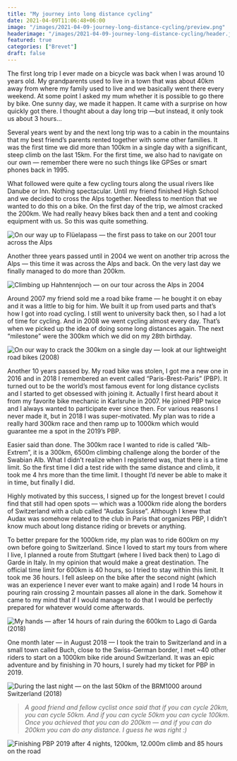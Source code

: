 ```yaml
---
title: "My journey into long distance cycling"
date: 2021-04-09T11:06:48+06:00
image: "/images/2021-04-09-journey-long-distance-cycling/preview.png"
headerimage: "/images/2021-04-09-journey-long-distance-cycling/header.jpg"
featured: true
categories: ["Brevet"]
draft: false
---
```


The first long trip I ever made on a bicycle was back when I was around 10 years old. My grandparents used to live in a town that was about 40km away from where my family used to live and we basically went there every weekend. At some point I asked my mum whether it is possible to go there by bike. One sunny day, we made it happen. It came with a surprise on how quickly got there. I thought about a day long trip —but instead, it only took us about 3 hours…

Several years went by and the next long trip was to a cabin in the mountains that my best friend’s parents rented together with some other families. It was the first time we did more than 100km in a single day with a significant, steep climb on the last 15km. For the first time, we also had to navigate on our own — remember there were no such things like GPSes or smart phones back in 1995.

What followed were quite a few cycling tours along the usual rivers like Danube or Inn. Nothing spectacular. Until my friend finished High School and we decided to cross the Alps together. Needless to mention that we wanted to do this on a bike. On the first day of the trip, we almost cracked the 200km. We had really heavy bikes back then and a tent and cooking equipment with us. So this was quite something.

![On our way up to Flüelapass — the first pass to take on our 2001 tour across the Alps](/images/2021-04-09-journey-into-long-distance-cycling/journey-01.jpg "On our way up to Flüelapass — the first pass to take on our 2001 tour across the Alps")

Another three years passed until in 2004 we went on another trip across the Alps — this time it was across the Alps and back. On the very last day we finally managed to do more than 200km.

![Climbing up Hahntennjoch — on our tour across the Alps in 2004](/images/2021-04-09-journey-into-long-distance-cycling/journey-02.jpg "Climbing up Hahntennjoch — on our tour across the Alps in 2004")

Around 2007 my friend sold me a road bike frame — he bought it on ebay and it was a little to big for him. We built it up from used parts and that’s how I got into road cycling. I still went to university back then, so I had a lot of time for cycling. And in 2008 we went cycling almost every day. That’s when we picked up the idea of doing some long distances again. The next “milestone” were the 300km which we did on my 28th birthday.

![On our way to crack the 300km on a single day — look at our lightweight road bikes (2008)](/images/2021-04-09-journey-into-long-distance-cycling/journey-03.jpg "On our way to crack the 300km on a single day — look at our lightweight road bikes (2008)")

Another 10 years passed by. My road bike was stolen, I got me a new one in 2016 and in 2018 I remembered an event called “Paris-Brest-Paris” (PBP). It turned out to be the world’s most famous event for long distance cyclists and I started to get obsessed with joining it. Actually I first heard about it from my favorite bike mechanic in Karlsruhe in 2007. He joined PBP twice and I always wanted to participate ever since then. For various reasons I never made it, but in 2018 I was super-motivated. My plan was to ride a really hard 300km race and then ramp up to 1000km which would guarantee me a spot in the 2019’s PBP.

Easier said than done. The 300km race I wanted to ride is called “Alb-Extrem”, it is a 300km, 6500m climbing challenge along the border of the Swabian Alb. What I didn’t realize when I registered was, that there is a time limit. So the first time I did a test ride with the same distance and climb, it took me 4 hrs more than the time limit. I thought I’d never be able to make it in time, but finally I did.

Highly motivated by this success, I signed up for the longest brevet I could find that still had open spots — which was a 1000km ride along the borders of Switzerland with a club called “Audax Suisse”. Although I knew that Audax was somehow related to the club in Paris that organizes PBP, I didn’t know much about long distance riding or brevets or anything.

To better prepare for the 1000km ride, my plan was to ride 600km on my own before going to Switzerland. Since I loved to start my tours from where I live, I planned a route from Stuttgart (where I lived back then) to Lago di Garde in Italy. In my opinion that would make a great destination. The official time limit for 600km is 40 hours, so I tried to stay within this limit. It took me 36 hours. I fell asleep on the bike after the second night (which was an experience I never ever want to make again) and I rode 14 hours in pouring rain crossing 2 mountain passes all alone in the dark. Somehow it came to my mind that if I would manage to do that I would be perfectly prepared for whatever would come afterwards.

![My hands — after 14 hours of rain during the 600km to Lago di Garda (2018)](/images/2021-04-09-journey-into-long-distance-cycling/journey-04.jpg "My hands — after 14 hours of rain during the 600km to Lago di Garda (2018)")

One month later — in August 2018 — I took the train to Switzerland and in a small town called Buch, close to the Swiss-German border, I met ~40 other riders to start on a 1000km bike ride around Switzerland. It was an epic adventure and by finishing in 70 hours, I surely had my ticket for PBP in 2019.

![During the last night — on the last 50km of the BRM1000 around Switzerland (2018)](/images/2021-04-09-journey-into-long-distance-cycling/journey-05.jpg "During the last night — on the last 50km of the BRM1000 around Switzerland (2018)")

> *A good friend and fellow cyclist once said that if you can cycle 20km, you can cycle 50km. And if you can cycle 50km you can cycle 100km. Once you achieved that you can do 200km — and if you can do 200km you can do any distance. I guess he was right :)*

![Finishing PBP 2019 after 4 nights, 1200km, 12.000m climb and 85 hours on the road](/images/2021-04-09-journey-into-long-distance-cycling/journey-06.jpg "Finishing PBP 2019 after 4 nights, 1200km, 12.000m climb and 85 hours on the road")
